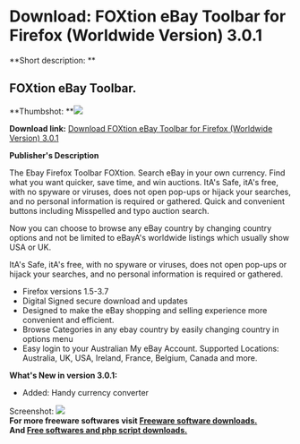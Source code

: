 # Download: FOXtion eBay Toolbar for Firefox (Worldwide Version) 3.0.1

**Short description: **

## FOXtion eBay Toolbar.

  
**Thumbshot: **![](http://www.freewarefiles.com/screenshot/foxtionebay2_md.jpg)   
  
**Download link:** [Download FOXtion eBay Toolbar for Firefox (Worldwide Version) 3.0.1](http://freesoftwares.boysofts.com/FOXtion-EBay-Toolbar-For-Firefox-Australian-Version_program_33215.html)  
  

**Publisher's Description**  
  

The Ebay Firefox Toolbar FOXtion. Search eBay in your own currency. Find what
you want quicker, save time, and win auctions. ItA's Safe, itA's free, with no
spyware or viruses, does not open pop-ups or hijack your searches, and no
personal information is required or gathered. Quick and convenient buttons
including Misspelled and typo auction search.

Now you can choose to browse any eBay country by changing country options and
not be limited to eBayA's worldwide listings which usually show USA or UK.

ItA's Safe, itA's free, with no spyware or viruses, does not open pop-ups or
hijack your searches, and no personal information is required or gathered.

  * Firefox versions 1.5-3.7
  * Digital Signed secure download and updates
  * Designed to make the eBay shopping and selling experience more convenient and efficient.
  * Browse Categories in any ebay country by easily changing country in options menu
  * Easy login to your Australian My eBay Account.
Supported Locations: Australia, UK, USA, Ireland, France, Belgium, Canada and
more.

**What's New in version 3.0.1:**

  * Added: Handy currency converter 

  
  
Screenshot: ![](http://www.freewarefiles.com/screenshot/foxtionebay2.jpg)  
**For more freeware softwares visit [Freeware software downloads.](http://freesoftwares.boysofts.com/)**   
**And [Free softwares and php script downloads.](http://www.boysofts.com/)**

